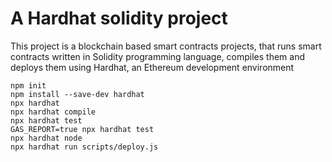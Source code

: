 # A Hardhat solidity project

This project is a blockchain based smart contracts projects, that runs smart contracts written in Solidity programming language, compiles them and deploys them using Hardhat, an Ethereum development environment


```shell
npm init
npm install --save-dev hardhat
npx hardhat 
npx hardhat compile
npx hardhat test
GAS_REPORT=true npx hardhat test
npx hardhat node
npx hardhat run scripts/deploy.js
```
